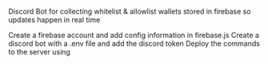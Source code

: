 Discord Bot for collecting whitelist & allowlist wallets stored in firebase so updates happen in real time

Create a firebase account and add config information in firebase.js
Create a discord bot with a .env file and add the discord token
Deploy the commands to the server using 

